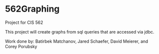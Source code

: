 # 562Graphing
Project for CIS 562

This project will create graphs from sql queries that are accessed via jdbc.

Work done by:
Batirbek Matchanov,
Jared Schaefer,
David Meierer,
and Corey Porubsky

